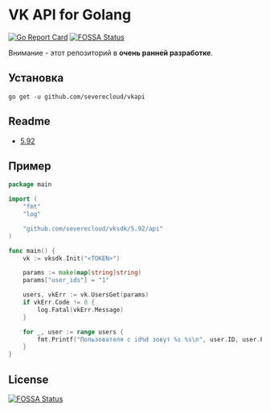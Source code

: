 # VK API for Golang

[![Go Report Card](https://goreportcard.com/badge/github.com/severecloud/vksdk)](https://goreportcard.com/report/github.com/severecloud/vksdk)
[![FOSSA Status](https://app.fossa.io/api/projects/git%2Bgithub.com%2FSevereCloud%2Fvksdk.svg?type=shield)](https://app.fossa.io/projects/git%2Bgithub.com%2FSevereCloud%2Fvksdk?ref=badge_shield)

Внимание - этот репозиторий в **очень ранней разработке**.

## Установка

```shell
go get -u github.com/severecloud/vkapi
```

## Readme

- [5.92](https://github.com/SevereCloud/vksdk/tree/master/5.92)

## Пример

```go
package main

import (
	"fmt"
	"log"

	"github.com/severecloud/vksdk/5.92/api"
)

func main() {
	vk := vksdk.Init("<TOKEN>")

	params := make(map[string]string)
	params["user_ids"] = "1"

	users, vkErr := vk.UsersGet(params)
	if vkErr.Code != 0 {
		log.Fatal(vkErr.Message)
	}

	for _, user := range users {
		fmt.Printf("Пользователя с id%d зовут %s %s\n", user.ID, user.FirstName, user.LastName)
	}
}
```

## License
[![FOSSA Status](https://app.fossa.io/api/projects/git%2Bgithub.com%2FSevereCloud%2Fvksdk.svg?type=large)](https://app.fossa.io/projects/git%2Bgithub.com%2FSevereCloud%2Fvksdk?ref=badge_large)